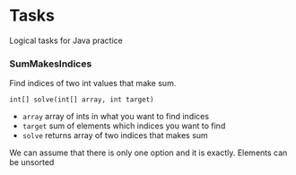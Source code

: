 # Tasks
Logical tasks for Java practice

### SumMakesIndices
Find indices of two int values that make sum. 

    int[] solve(int[] array, int target)
    
- `array` array of ints in what you want to find indices
- `target` sum of elements which indices you want to find
- `solve` returns array of two indices that makes sum

We can assume that there is only one option and it is exactly. Elements can be unsorted
